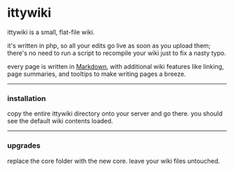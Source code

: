 # ittywiki

ittywiki is a small, flat-file wiki.

it's written in php, so all your edits go live as soon as you upload them; there's no need to run a script to recompile your wiki just to fix a nasty typo.

every page is written in [Markdown](http://daringfireball.net/projects/markdown/), with additional wiki features like linking, page summaries, and tooltips to make writing pages a breeze.

---

### installation

copy the entire ittywiki directory onto your server and go there. you should see the default wiki contents loaded.

---

### upgrades

replace the core folder with the new core. leave your wiki files untouched.